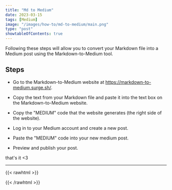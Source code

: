 ```yaml
---
title: "Md to Medium"
date: 2023-03-15
tags: [Medium]
image: "/images/how-to/md-to-medium/main.png"
type: "post"
showtableOfContents: true
---
```


Following these steps will allow you to convert your Markdown file into a Medium post using the Markdown-to-Medium tool.

## Steps

- Go to the Markdown-to-Medium website at https://markdown-to-medium.surge.sh/.

- Copy the text from your Markdown file and paste it into the text box on the Markdown-to-Medium website.

- Copy the "MEDIUM" code that the website generates (the right side of the website).

- Log in to your Medium account and create a new post.

- Paste the "MEDIUM" code into your new medium post.

- Preview and publish your post.


that's it <3

----

{{< rawhtml >}} 
<script src="https://utteranc.es/client.js"
        repo="mansoorbarri/website"
        issue-term="title"
        theme="github-dark"
        crossorigin="anonymous"
        async>
</script>
{{< /rawhtml >}}